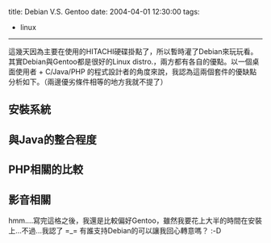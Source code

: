 title: Debian V.S. Gentoo
date: 2004-04-01 12:30:00
tags: 
- linux
---

這幾天因為主要在使用的HITACHI硬碟掛點了，所以暫時灌了Debian來玩玩看。
其實Debian與Gentoo都是很好的Linux distro.，兩方都有各自的優點。以一個桌面使用者 + C/Java/PHP 的程式設計者的角度來說，我認為這兩個套件的優缺點分析如下。（兩邊優劣條件相等的地方我就不提了）
<a name='more'></a>

## 安裝系統

## 與Java的整合程度

## PHP相關的比較

## 影音相關

hmm....寫完這格之後，我還是比較偏好Gentoo，雖然我要花上大半的時間在安裝上...不過...我認了 =_=
有誰支持Debian的可以讓我回心轉意嗎？ :-D
